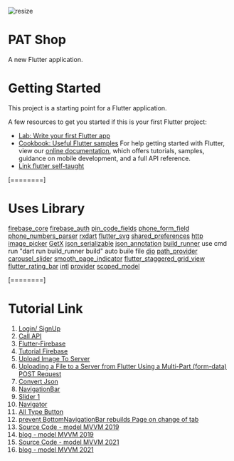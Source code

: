 ![resize](https://user-images.githubusercontent.com/54834124/137574272-8eac55cd-3da5-475f-8140-3fed7c84245e.png)
# PAT Shop

A new Flutter application.
# Getting Started
This project is a starting point for a Flutter application.

A few resources to get you started if this is your first Flutter project:
- [Lab: Write your first Flutter app](https://flutter.dev/docs/get-started/codelab "Lab: Write your first Flutter app")
- [Cookbook: Useful Flutter samples](https://flutter.dev/docs/cookbook "Cookbook: Useful Flutter samples")
For help getting started with Flutter, view our [online documentation](https://flutter.dev/docs "online documentation"), which offers tutorials, samples, guidance on mobile development, and a full API reference.
- [Link flutter self-taught](https://cafedev.vn/series-tu-hoc-flutter-tu-co-ban-toi-nang-cao/)

[========]
# Uses Library
[firebase_core](https://pub.dev/packages/firebase_core)
[firebase_auth](https://pub.dev/packages/firebase_auth)
[pin_code_fields](https://pub.dev/packages/pin_code_fields)
[phone_form_field](https://pub.dev/packages/phone_form_field)
[phone_numbers_parser](https://pub.dev/packages/phone_numbers_parser)
[rxdart](https://pub.dev/packages/rxdart)
[flutter_svg](https://pub.dev/packages/flutter_svg)
[shared_preferences](https://pub.dev/packages/shared_preferences)
[http](https://pub.dev/packages/http)
[image_picker](https://pub.dev/packages/image_picker)
[GetX](https://github.com/jonataslaw/getx/blob/master/README-vi.md)
[json_serializable](https://pub.dev/packages/json_serializable)
[json_annotation](https://pub.dev/packages/json_annotation)
[build_runner](https://pub.dev/packages/build_runner) 
    use cmd run "dart run build_runner build" auto buile file
[dio](https://pub.dev/packages/dio)
[path_provider](https://pub.dev/packages/path_provider)
[carousel_slider](https://pub.dev/packages/carousel_slider)
[smooth_page_indicator](https://pub.dev/packages/smooth_page_indicator)
[flutter_staggered_grid_view](https://pub.dev/packages/flutter_staggered_grid_view)
[flutter_rating_bar](https://pub.dev/packages/flutter_rating_bar/)
[intl](https://pub.dev/packages/intl/)
[provider](https://pub.dev/packages/provider/install)
[scoped_model]()

[========]
# Tutorial Link
1. [Login/ SignUp](https://www.youtube.com/watch?v=ExKYjqgswJg&t=578s)
2. [Call API](https://www.youtube.com/watch?v=4swhVu-ZomI&t=15s)
3. [Flutter-Firebase](https://firebase.flutter.dev/docs/auth/phone/#verificationCompleted)
4. [Tutorial Firebase](https://www.youtube.com/watch?v=W19IfZ-nqB8)
5. [Upload Image To Server](https://www.youtube.com/watch?v=0MO1QyEGIt0&t=248s)
6. [Uploading a File to a Server from Flutter Using a Multi-Part (form-data) POST Request](https://bitly.com.vn/bqo9wn)
7. [Convert Json](https://www.youtube.com/watch?v=v5xGLrhzDGE)
8. [NavigationBar](https://www.youtube.com/watch?v=elLkVWt7gRM)
9. [Slider 1](https://www.youtube.com/watch?v=JEMx2ax0734)
10. [Navigator](https://www.youtube.com/watch?v=DlArCl8jvlo)
11. [All Type Button](https://cafedev.vn/tu-hoc-flutter-tim-hieu-ve-widget-button-trong-flutter/#36_Nut_Inkwell)
12. [prevent BottomNavigationBar rebuilds Page on change of tab](https://www.codegrepper.com/code-examples/javascript/BottomNavigationBar+rebuilds+Page+on+change+of+tab)
13. [Source Code - model MVVM 2019](https://github.com/tungtd95/weather-flutter/tree/mvvm)
14. [blog - model MVVM 2019](https://viblo.asia/p/flutter-va-mvvm-L4x5xk4alBM)
15. [Source Code - model MVVM 2021](https://github.com/trantan97/flutter_mvvm_demo)
16. [blog - model MVVM 2021](https://viblo.asia/p/mvvm-trong-flutter-yMnKMz6DZ7P)
